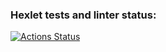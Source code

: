### Hexlet tests and linter status:
[![Actions Status](https://github.com/IamSoPrada/dom-react-redux-project-lvl4/workflows/hexlet-check/badge.svg)](https://github.com/IamSoPrada/dom-react-redux-project-lvl4/actions)